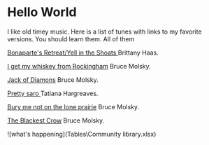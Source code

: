 <!DOCTYPE html>
<html>
<body>
<h1>Hello World</h1>
<p>I like old timey music. Here is a list of tunes with links to my favorite versions. You should learn them. All of them</p>
<p><a href ="https://www.youtube.com/watch?v=AI6Z04d5Wpc"> Bonaparte's Retreat/Yell in the Shoats </a> Brittany Haas.</p>
<p><a href ="https://www.youtube.com/watch?v=lYh0LyhTj_Q"> I get my whiskey from Rockingham</a> Bruce Molsky.</p>
<p><a href ="https://www.youtube.com/watch?v=jxmtrd0H8og"> Jack of Diamons</a> Bruce Molsky.</p>
<p><a href ="https://www.youtube.com/watch?v=VerYTG1MlhE&list=PLuyJzev9Xki1k2t9YB1geYq0CXl3-NhCQ"> Pretty saro </a>Tatiana Hargreaves.</p>
<p><a href =https://www.youtube.com/watch?v=kuhtMnm6KjM"> Bury me not on the lone prairie</a> Bruce Molsky.</p>
<p><a href =https://www.youtube.com/watch?v=d6jh1vqNvMs">The Blackest Crow</a> Bruce Molsky.</p>
</body>
</html>
![what's happening](Tables\Community library.xlsx)
